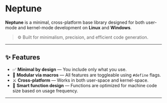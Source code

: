 # Neptune

**Neptune** is a minimal, cross-platform base library designed for both user-mode and kernel-mode development on **Linux** and **Windows**.

> ⚙️ Built for minimalism, precision, and efficient code generation.

---

## ✨ Features

- ✅ **Minimal by design** — You include only what you use.
- 🧩 **Modular via macros** — All features are toggleable using `#define` flags.
- ⚔️ **Cross-platform** — Works in both user-space and kernel-space.
- 🧠 **Smart function design** — Functions are optimized for machine code size based on usage frequency.

---
